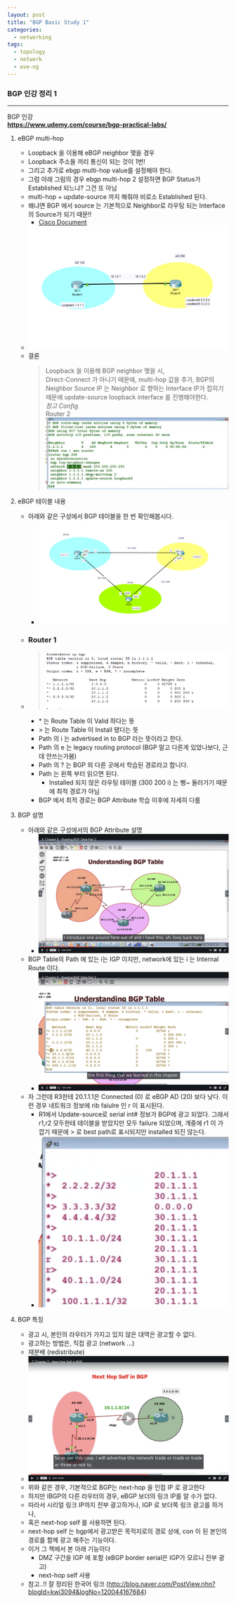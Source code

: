 ```yaml
---
layout: post
title: "BGP Basic Study 1"
categories:
  - networking
tags:
  - topology
  - network
  - eve-ng
---
```


### BGP 인강 정리 1

-----
BGP 인강  
__https://www.udemy.com/course/bgp-practical-labs/__

1. eBGP multi-hop
    - Loopback 을 이용해 eBGP neighbor 맺을 경우
    - Loopback 주소들 끼리 통신이 되는 것이 1번!
    - 그리고 추가로 ebgp multi-hop value를 설정해야 한다.
    - 그럼 아래 그림의 경우 ebgp multi-hop 2 설정하면 BGP Status가 Established 되느냐? 그건 또 아님
    - multi-hop + update-source 까지 해줘야 비로소 Established 된다.
    - 왜냐면 BGP 에서 source 는 기본적으로 Neighbor로 라우팅 되는 Interface 의 Source가 되기 때문!!
        - [Cisco Document](https://www.cisco.com/c/ko_kr/support/docs/ip/border-gateway-protocol-bgp/13751-23.html)
    - ![eve-ng-logo](/image/bgp/ebgp_multihop_1.PNG)
    - 결론
        > Loopback 을 이용해 BGP neighbor 맺을 시,  
        > Direct-Connect 가 아니기 때문에, multi-hop 값을 추가,
        > BGP의 Neighbor Source IP 는 Neighbor 로 향하는 Interface IP가 잡히기 때문에
        > update-source loopback interface 를 진행해야한다.  
        > *참고 Config*  
        > Router 2
        > ![eve-ng-logo](/image/bgp/ebgp_multihop_2.PNG) 

2. eBGP 테이블 내용
    - 아래와 같은 구성에서 BGP 테이블을 한 번 확인해봅시다.
      - ![eve-ng-logo](/image/bgp/ebgp_multi_as_01.PNG) 
    - ### Router 1
    - > ![eve-ng-logo](/image/bgp/ebgp_multi_as_02.PNG) 
      - \* 는 Route Table 이 Valid 하다는 뜻
      - \> 는 Route Table 이 Install 됐다는 뜻
      - Path 의 i 는 advertised in to BGP 라는 뜻이라고 한다.
      - Path 의 e 는 legacy routing protocol (BGP 말고 다른게 있었나보다, 근데 안쓰는가봄)
      - Path 의 ? 는 BGP 외 다른 곳에서 학습된 경로라고 합니다.
      - Path 는 왼쪽 부터 읽으면 된다.
        - Installed 되지 않은 라우팅 테이블 (300 200 i) 는 삥~ 둘러가기 때문에 최적 경로가 아님
      - BGP 에서 최적 경로는 BGP Attribute 학습 이후에 자세히 다룸
  
3. BGP 설명
    - 아래와 같은 구성에서의 BGP Attribute 설명
      - ![eve-ng-logo](/image/bgp/ebgp_attribute_01.PNG) 
    - BGP Table의 Path 에 있는 i는 IGP 이지만, network에 있는 i 는 Internal Route 이다.
      - ![eve-ng-logo](/image/bgp/ebgp_attribute_02.PNG)
    - 자 그런데 R3한테 20.1.1.1은 Connected (0) 로 eBGP AD (20) 보다 낮다. 이런 경우 네트워크 정보에 rib faiulre 인 r 이 표시된다.
      - R1에서 Update-source로 serial int# 정보가 BGP에 광고 되었다. 그래서 r1,r2 모두한테 테이블을 받았지만 모두 failure 되었으며, 걔중에 r1 이 가깝기 때문에 > 로 best path로 표시되지만 installed 되진 않는다. 
      - ![eve-ng-logo](/image/bgp/ebgp_attribute_03.PNG)

4. BGP 특징
    - 광고 시, 본인의 라우터가 가지고 있지 않은 대역은 광고할 수 없다.
    - 광고하는 방법은, 직접 광고 (network *.*.*.*) 
    - 재분배 (redistribute)
    - ![eve-ng-logo](/image/bgp/ebgp_nexthop.PNG)
    - 위와 같은 경우, 기본적으로 BGP는 next-hop 을 인접 IP 로 광고한다
    - 하지만 IBGP의 다른 라우터의 경우, eBGP 보더의 링크 IP를 알 수가 없다.
    - 따라서 시리얼 링크 IP까지 전부 광고하거나, IGP 로 보더쪽 링크 광고를 하거나,
    - 혹은 next-hop self 를 사용하면 된다. 
    - next-hop self 는 bgp에서 광고받은 목적지로의 경로 상에, con 이 된 본인의 경로를 함께 광고 해주는 기능이다.
    - 이거 그 책에서 본 아래 기능이다
      - DMZ 구간을 IGP 에 포함 (eBGP border serial은 IGP가 모르니 전부 광고)
      - next-hop self 사용
    - 참고..!! 잘 정리된 한국어 링크 (http://blog.naver.com/PostView.nhn?blogId=kwi3094&logNo=120044167684)

